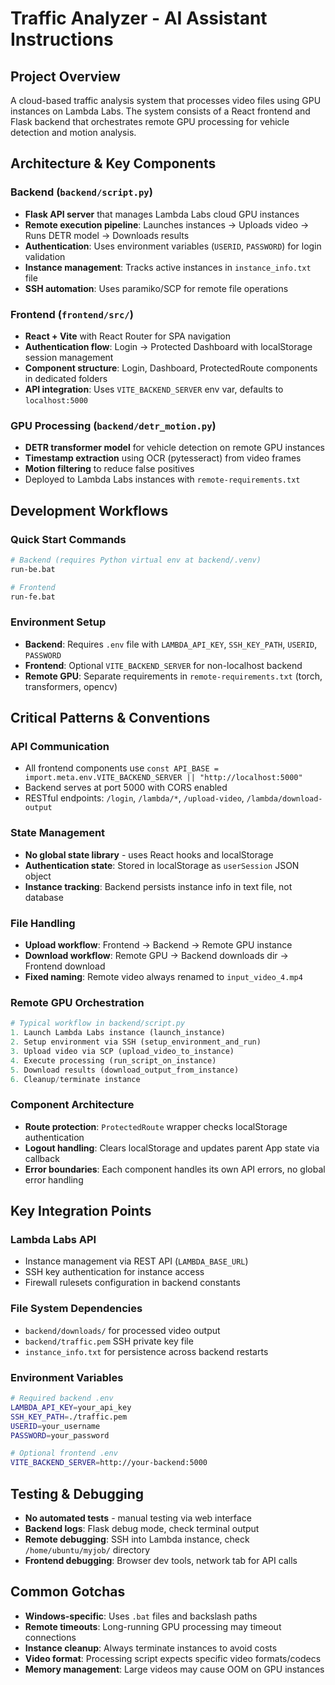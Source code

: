 # Traffic Analyzer - AI Assistant Instructions

## Project Overview

A cloud-based traffic analysis system that processes video files using GPU instances on Lambda Labs. The system consists of a React frontend and Flask backend that orchestrates remote GPU processing for vehicle detection and motion analysis.

## Architecture & Key Components

### Backend (`backend/script.py`)

- **Flask API server** that manages Lambda Labs cloud GPU instances
- **Remote execution pipeline**: Launches instances → Uploads video → Runs DETR model → Downloads results
- **Authentication**: Uses environment variables (`USERID`, `PASSWORD`) for login validation
- **Instance management**: Tracks active instances in `instance_info.txt` file
- **SSH automation**: Uses paramiko/SCP for remote file operations

### Frontend (`frontend/src/`)

- **React + Vite** with React Router for SPA navigation
- **Authentication flow**: Login → Protected Dashboard with localStorage session management
- **Component structure**: Login, Dashboard, ProtectedRoute components in dedicated folders
- **API integration**: Uses `VITE_BACKEND_SERVER` env var, defaults to `localhost:5000`

### GPU Processing (`backend/detr_motion.py`)

- **DETR transformer model** for vehicle detection on remote GPU instances
- **Timestamp extraction** using OCR (pytesseract) from video frames
- **Motion filtering** to reduce false positives
- Deployed to Lambda Labs instances with `remote-requirements.txt`

## Development Workflows

### Quick Start Commands

```bash
# Backend (requires Python virtual env at backend/.venv)
run-be.bat

# Frontend
run-fe.bat
```

### Environment Setup

- **Backend**: Requires `.env` file with `LAMBDA_API_KEY`, `SSH_KEY_PATH`, `USERID`, `PASSWORD`
- **Frontend**: Optional `VITE_BACKEND_SERVER` for non-localhost backend
- **Remote GPU**: Separate requirements in `remote-requirements.txt` (torch, transformers, opencv)

## Critical Patterns & Conventions

### API Communication

- All frontend components use `const API_BASE = import.meta.env.VITE_BACKEND_SERVER || "http://localhost:5000"`
- Backend serves at port 5000 with CORS enabled
- RESTful endpoints: `/login`, `/lambda/*`, `/upload-video`, `/lambda/download-output`

### State Management

- **No global state library** - uses React hooks and localStorage
- **Authentication state**: Stored in localStorage as `userSession` JSON object
- **Instance tracking**: Backend persists instance info in text file, not database

### File Handling

- **Upload workflow**: Frontend → Backend → Remote GPU instance
- **Download workflow**: Remote GPU → Backend downloads dir → Frontend download
- **Fixed naming**: Remote video always renamed to `input_video_4.mp4`

### Remote GPU Orchestration

```python
# Typical workflow in backend/script.py
1. Launch Lambda Labs instance (launch_instance)
2. Setup environment via SSH (setup_environment_and_run)
3. Upload video via SCP (upload_video_to_instance)
4. Execute processing (run_script_on_instance)
5. Download results (download_output_from_instance)
6. Cleanup/terminate instance
```

### Component Architecture

- **Route protection**: `ProtectedRoute` wrapper checks localStorage authentication
- **Logout handling**: Clears localStorage and updates parent App state via callback
- **Error boundaries**: Each component handles its own API errors, no global error handling

## Key Integration Points

### Lambda Labs API

- Instance management via REST API (`LAMBDA_BASE_URL`)
- SSH key authentication for instance access
- Firewall rulesets configuration in backend constants

### File System Dependencies

- `backend/downloads/` for processed video output
- `backend/traffic.pem` SSH private key file
- `instance_info.txt` for persistence across backend restarts

### Environment Variables

```bash
# Required backend .env
LAMBDA_API_KEY=your_api_key
SSH_KEY_PATH=./traffic.pem
USERID=your_username
PASSWORD=your_password

# Optional frontend .env
VITE_BACKEND_SERVER=http://your-backend:5000
```

## Testing & Debugging

- **No automated tests** - manual testing via web interface
- **Backend logs**: Flask debug mode, check terminal output
- **Remote debugging**: SSH into Lambda instance, check `/home/ubuntu/myjob/` directory
- **Frontend debugging**: Browser dev tools, network tab for API calls

## Common Gotchas

- **Windows-specific**: Uses `.bat` files and backslash paths
- **Remote timeouts**: Long-running GPU processing may timeout connections
- **Instance cleanup**: Always terminate instances to avoid costs
- **Video format**: Processing script expects specific video formats/codecs
- **Memory management**: Large videos may cause OOM on GPU instances
